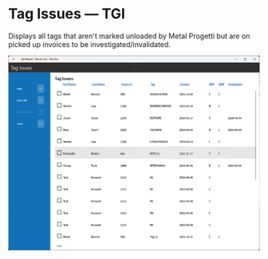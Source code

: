 # Tag Issues — TGI

Displays all tags that aren't marked unloaded by Metal Progetti but are on picked up invoices to be investigated/invalidated.

![Tag Issues](../../../.attachments/Documentation/TagIssues.png "Tag Issues")